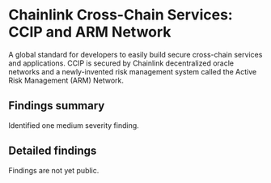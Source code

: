 # Chainlink Cross-Chain Services: CCIP and ARM Network

A global standard for developers to easily build secure cross-chain services and applications. CCIP is secured by Chainlink decentralized oracle networks and a newly-invented risk management system called the Active Risk Management (ARM) Network.

## Findings summary

Identified one medium severity finding.

## Detailed findings

Findings are not yet public.